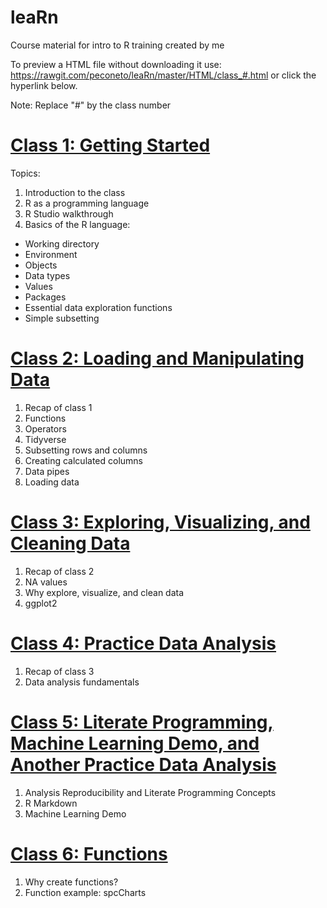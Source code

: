 # leaRn
Course material for intro to R training created by me

To preview a HTML file without downloading it use: https://rawgit.com/peconeto/leaRn/master/HTML/class_#.html or click the hyperlink below.

Note: Replace "#" by the class number

# [Class 1: Getting Started](https://rawgit.com/peconeto/leaRn/master/HTML/class_1.html)

Topics:
1. Introduction to the class
2. R as a programming language
3. R Studio walkthrough
4. Basics of the R language:
- Working directory
- Environment
- Objects
- Data types
- Values
- Packages
- Essential data exploration functions
- Simple subsetting

# [Class 2: Loading and Manipulating Data](https://rawgit.com/peconeto/leaRn/master/HTML/class_2.html)
1. Recap of class 1
2. Functions
3. Operators
4. Tidyverse
5. Subsetting rows and columns
6. Creating calculated columns
7. Data pipes
8. Loading data

# [Class 3: Exploring, Visualizing, and Cleaning Data](https://rawgit.com/peconeto/leaRn/master/HTML/class_3.html)
1. Recap of class 2
2. NA values
3. Why explore, visualize, and clean data
4. ggplot2

# [Class 4: Practice Data Analysis](https://rawgit.com/peconeto/leaRn/master/HTML/class_4.html)
1. Recap of class 3
2. Data analysis fundamentals

# [Class 5: Literate Programming, Machine Learning Demo, and Another Practice Data Analysis](https://rawgit.com/peconeto/leaRn/master/HTML/class_5.html)
1. Analysis Reproducibility and Literate Programming Concepts
2. R Markdown
3. Machine Learning Demo

# [Class 6: Functions](https://rawgit.com/peconeto/leaRn/master/HTML/class_6.html)
1. Why create functions?
2. Function example: spcCharts
